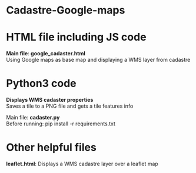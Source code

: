 # Cadastre-Google-maps

# HTML file including JS code
<strong>Main file</strong>: <b>google_cadaster.html</b><br/>Using Google maps as base map and displaying a WMS layer from cadastre

# Python3 code
<strong>Displays WMS cadaster properties</strong><br/>Saves a tile to a PNG file and gets a tile features info

Main file: <b>cadaster.py</b><br/>Before running: pip install -r requirements.txt

# Other helpful files
<b>leaflet.html</b>: Displays a WMS cadastre layer over a leaflet map

